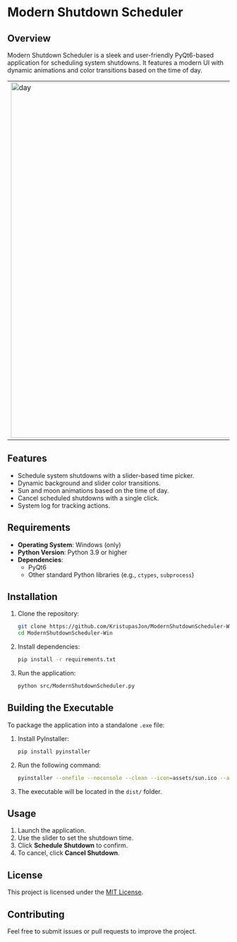 # Modern Shutdown Scheduler

## Overview
Modern Shutdown Scheduler is a sleek and user-friendly PyQt6-based application for scheduling system shutdowns. It features a modern UI with dynamic animations and color transitions based on the time of day.

<table>
  <tr>
    <td>
      <img width="850" height="807" alt="day" src="https://github.com/user-attachments/assets/dd627e2e-d112-4ca0-ac4f-36de96eb9b07" />
    </td>
    <td>
      <img width="850" height="807" alt="night" src="https://github.com/user-attachments/assets/fb3a56dd-a590-4915-9da1-d9d3a72c72fa" />
    </td>
  </tr>
</table>

## Features
- Schedule system shutdowns with a slider-based time picker.
- Dynamic background and slider color transitions.
- Sun and moon animations based on the time of day.
- Cancel scheduled shutdowns with a single click.
- System log for tracking actions.

## Requirements
- **Operating System**: Windows (only)
- **Python Version**: Python 3.9 or higher
- **Dependencies**:
  - PyQt6
  - Other standard Python libraries (e.g., `ctypes`, `subprocess`)

## Installation
1. Clone the repository:
   ```bash
   git clone https://github.com/KristupasJon/ModernShutdownScheduler-Win.git
   cd ModernShutdownScheduler-Win
   ```

2. Install dependencies:
   ```bash
   pip install -r requirements.txt
   ```

3. Run the application:
   ```bash
   python src/ModernShutdownScheduler.py
   ```

## Building the Executable
To package the application into a standalone `.exe` file:

1. Install PyInstaller:
   ```bash
   pip install pyinstaller
   ```

2. Run the following command:
   ```bash
   pyinstaller --onefile --noconsole --clean --icon=assets/sun.ico --add-data "assets;assets" --name "ModernShutdownScheduler" src/ModernShutdownScheduler.py
   ```

3. The executable will be located in the `dist/` folder.

## Usage
1. Launch the application.
2. Use the slider to set the shutdown time.
3. Click **Schedule Shutdown** to confirm.
4. To cancel, click **Cancel Shutdown**.

## License
This project is licensed under the [MIT License](LICENSE).

## Contributing
Feel free to submit issues or pull requests to improve the project.

